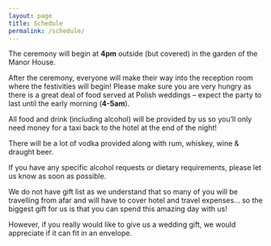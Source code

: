 ```yaml
---
layout: page
title: Schedule
permalink: /schedule/
---
```


The ceremony will begin at **4pm** outside (but covered) in the garden of the Manor
House.

After the ceremony, everyone will make their way into the reception room
where the festivities will begin! Please make sure you are very hungry as there
is a great deal of food served at Polish weddings – expect the party to last
until the early morning (**4-5am**).

All food and drink (including alcohol) will be provided by us so you’ll only need
money for a taxi back to the hotel at the end of the night!

There will be a lot of vodka provided along with rum, whiskey, wine & draught beer.

If you have any specific alcohol requests or dietary requirements, please let us
know as soon as possible.

We do not have gift list as we understand that so many of you will be travelling
from afar and will have to cover hotel and travel expenses… so the biggest gift
for us is that you can spend this amazing day with us!

However, if you really would like to give us a wedding gift, we would appreciate
if it can fit in an envelope.
